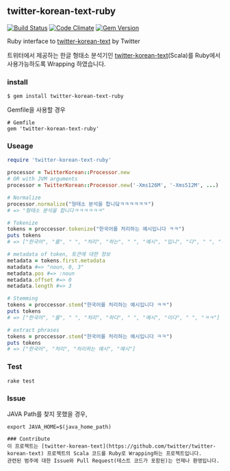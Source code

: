 ## twitter-korean-text-ruby
[![Build Status](https://travis-ci.org/keepcosmos/twitter-korean-text-ruby.svg?branch=master)](https://travis-ci.org/keepcosmos/twitter-korean-text-ruby)
[![Code Climate](https://codeclimate.com/repos/56d562f8e4ecf4707f00309b/badges/7673319c6a92ab7ace9f/gpa.svg)](https://codeclimate.com/repos/56d562f8e4ecf4707f00309b/feed)
[![Gem Version](https://badge.fury.io/rb/twitter-korean-text-ruby.svg)](https://badge.fury.io/rb/twitter-korean-text-ruby)

Ruby interface to [twitter-korean-text](https://github.com/twitter/twitter-korean-text) by Twitter

트위터에서 제공하는 한글 형태소 분석기인 [twitter-korean-text](https://github.com/twitter/twitter-korean-text)(Scala)를 Ruby에서 사용가능하도록 Wrapping 하였습니다.

### install
```{ruby}
$ gem install twitter-korean-text-ruby
```
Gemfile을 사용할 경우
```{ruby}
# Gemfile
gem 'twitter-korean-text-ruby'
```

### Useage
```ruby
require 'twitter-korean-text-ruby'

processor = TwitterKorean::Processor.new
# OR with JVM arguments
processor = TwitterKorean::Processor.new('-Xms126M', '-Xms512M', ...)

# Normalize
processor.normalize("형태소 분석을 합니닼ㅋㅋㅋㅋㅋㅋ")
# => "형태소 분석을 합니다ㅋㅋㅋㅋㅋㅋ"

# Tokenize
tokens = proccessor.tokenize("한국어를 처리하는 예시입니다 ㅋㅋ")
puts tokens
# => ["한국어", "를", " ", "처리", "하는", " ", "예시", "입니", "다", " ", "ㅋㅋ"]

# metadata of token, 토큰에 대한 정보
metadata = tokens.first.metadata
matadata #=> "noun, 0, 3"
metadata.pos #=> :noun
metadata.offset #=> 0
metadata.length #=> 3

# Stemming
tokens = proccessor.stem("한국어를 처리하는 예시입니다 ㅋㅋ")
puts tokens
# => ["한국어", "를", " ", "처리", "하다", " ", "예시", "이다", " ", "ㅋㅋ"]

# extract phrases
tokens = proccessor.stem("한국어를 처리하는 예시입니다 ㅋㅋ")
puts tokens
# => ["한국어", "처리", "처리하는 예시", "예시"]

```

### Test
```{ruby}
rake test
```

### Issue
JAVA Path를 찾지 못했을 경우, 
```{bash}
export JAVA_HOME=$(java_home_path)

### Contribute
이 프로젝트는 [twitter-korean-text](https://github.com/twitter/twitter-korean-text) 프로젝트의 Scala 코드를 Ruby로 Wrapping하는 프로젝트입니다.
관련된 범주에 대한 Issue와 Pull Request(테스트 코드가 포함된)는 언제나 환영입니다.
```
